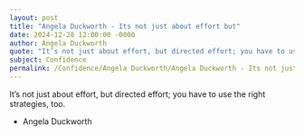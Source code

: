 ```yaml
---
layout: post
title: "Angela Duckworth - Its not just about effort but"
date: 2024-12-28 12:00:00 -0000
author: Angela Duckworth
quote: "It’s not just about effort, but directed effort; you have to use the right strategies, too."
subject: Confidence
permalink: /Confidence/Angela Duckworth/Angela Duckworth - Its not just about effort but
---
```


It’s not just about effort, but directed effort; you have to use the right strategies, too.

- Angela Duckworth
